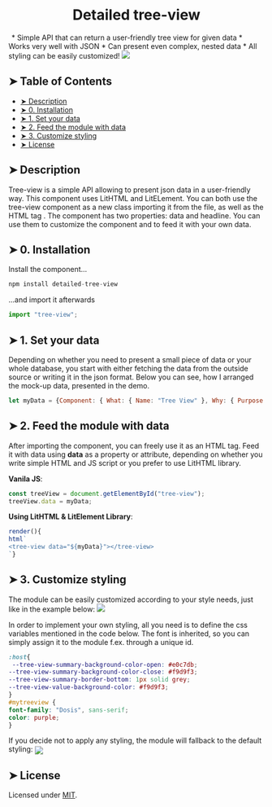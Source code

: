 <h1 align="center">Detailed tree-view</h1>
<a align="center" href="https://www.npmjs.com/package/detailed-tree-view"><img src="https://upload.wikimedia.org/wikipedia/commons/thumb/d/db/Npm-logo.svg/1280px-Npm-logo.svg.png" height="2"/></a>
* Simple API that can return a user-friendly tree view for given data
* Works very well with JSON
* Can present even complex, nested data
* All styling can be easily customized!

<img src="https://user-images.githubusercontent.com/38051431/66752638-2979e100-ee92-11e9-8494-e205412a2180.gif">

## ➤ Table of Contents
* [➤ Description](#-description)
* [➤ 0. Installation](#-0-installation)
* [➤ 1. Set your data](#-1-set-your-data)
* [➤ 2. Feed the module with data](#-2-feed-the-module-with-data)
* [➤ 3. Customize styling](#-3-customize-styling)
* [➤ License](#-license)

## ➤ Description
Tree-view is a simple API allowing to present json data in a user-friendly way. This component uses LitHTML and LitELement. You can both use the tree-view component as a new class importing it from the file, as well as the HTML tag <tree-view>. The component has two properties: data and headline. You can use them to customize the component and to feed it with your own data.
	
## ➤ 0. Installation
Install the component...
```javascript
npm install detailed-tree-view
```
...and import it afterwards
```javascript
import "tree-view";
```
## ➤ 1. Set your data

Depending on whether you need to present a small piece of data or your whole database, you start with either fetching the data from the outside source or writing it in the json format. Below you can see, how I arranged the mock-up data, presented in the demo.

```javascript
let myData = {Component: { What: { Name: "Tree View" }, Why: { Purpose: "To present fetched data in a user-friendly way" } },Creator: { Name: "Anastazja Galuza", City: "Copenhagen" }}
```
## ➤ 2. Feed the module with data
After importing the component, you can freely use it as an HTML tag. Feed it with data using <b>data</b> as a property or attribute, depending on whether you write simple HTML and JS script or you prefer to use LitHTML library.

<b>Vanila JS</b>:
```javascript
const treeView = document.getElementById("tree-view");
treeView.data = myData;
```
<b>Using LitHTML & LitElement Library</b>:
```javascript
render(){
html`
<tree-view data="${myData}"></tree-view>
`}

```
## ➤ 3. Customize styling
The module can be easily customized according to your style needs, just like in the example below:
<img src="https://user-images.githubusercontent.com/38051431/66751824-3c8bb180-ee90-11e9-8c3a-14945d333042.png">

In order to implement your own styling, all you need is to define the css variables mentioned in the code below.
The font is inherited, so you can simply assign it to the module f.ex. through a unique id.
```css
:host{
 --tree-view-summary-background-color-open: #e0c7db;
--tree-view-summary-background-color-close: #f9d9f3;
--tree-view-summary-border-bottom: 1px solid grey;
--tree-view-value-background-color: #f9d9f3;
}
#mytreeview {
font-family: "Dosis", sans-serif;
color: purple;
}
```

If you decide not to apply any styling, the module will fallback to the default styling:
<img align="center" src="https://user-images.githubusercontent.com/38051431/66747848-d437d280-ee85-11e9-9f89-d1dcde7372b4.png">
## ➤ License
	
Licensed under [MIT](https://opensource.org/licenses/MIT).
